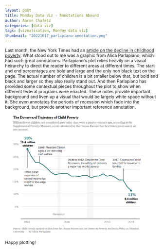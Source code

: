 ```yaml
---
layout: post
title: Monday Data Viz - Annotations Abound
author: Aaron Chafetz
categories: [data viz]
tags: [vizualisation, Monday data viz]
thumbnail: "20221017_parlapiano-annotation.png"
---
```


Last month, the New York Times had an [article on the decline in childhood poverty](https://www.nytimes.com/2022/09/11/us/politics/child-poverty-analysis-safety-net.html). What stood out to me was a graphic from Alica Parlapiano, which had such great  annotations. Parlapiano's plot relies heavily on a visual heirarchy to direct the reader to different areas at different times. The start and end percentages are bold and large and the only non black text on the page. The actual number of children is a bit smaller below that, but bold and black and larger so they also really stand out. And then Parlapiano has provided some contextual pieces throughout the plot to show when different federal programs were enacted.  These notes provide important background and liven up a visual that would be largely white space without it. She even annotates the periods of recession which fade into the background, but provide another important reference annotation. 

![line plot with key annotations listed](/assets/images/posts/20221017_parlapiano-annotation.png)

Happy plotting!